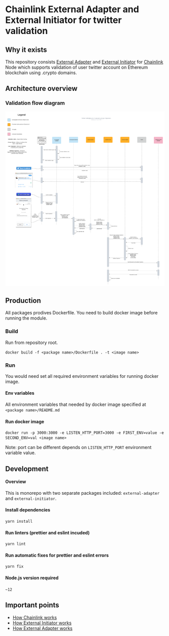 # Chainlink External Adapter and External Initiator for twitter validation

## Why it exists

This repository consists
[External Adapter](https://docs.chain.link/docs/external-adapters) and
[External Initiator](https://docs.chain.link/docs/initiators#external) for
[Chainlink](https://chain.link) Node which supports validation of user twitter
account on Ethereum blockchain using .crypto domains.

## Architecture overview

### Validation flow diagram

![Twitter Validation Flow](./documentation/diagrams/twitter-validation-flow.png)

## Production

All packages prodives Dockerfile. You need to build docker image before running
the module.

### Build

Run from repository root.

```shell script
docker build -f <package name>/Dockerfile . -t <image name>
```

### Run

You would need set all required environment variables for running docker image.

#### Env variables

All environment variables that needed by docker image specified at
`<package name>/README.md`

#### Run docker image

```shell script
docker run -p 3000:3000 -e LISTEN_HTTP_PORT=3000 -e FIRST_ENV=value -e SECOND_ENV=val <image name>
```

Note: port can be different depends on `LISTEN_HTTP_PORT` environment variable
value.

## Development

#### Overview

This is monorepo with two separate packages included: `external-adapter` and
`external-initiator`.

#### Install dependencies

```shell script
yarn install
```

#### Run linters (prettier and eslint incuded)

```shell script
yarn lint
```

#### Run automatic fixes for prettier and eslint errors

```shell script
yarn fix
```

#### Node.js version required

`~12`

## Important points

- [How Chainlink works](https://www.kaleido.io/blockchain-blog/how-chainlink-works-under-the-covers)
- [How External Initiator works](https://medium.com/secure-data-links/chainlink-external-initiators-e8c49ff885b3)
- [How External Adapter works](https://medium.com/chainlink/chainlink-external-adapters-e9f99cd6cb62)
